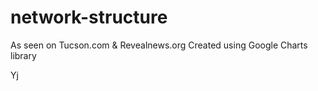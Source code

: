 # network-structure

As seen on Tucson.com & Revealnews.org
Created using Google Charts library

Yj
